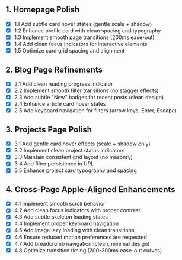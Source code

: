 ## 1. Homepage Polish

- [x] 1.1 Add subtle card hover states (gentle scale + shadow)
- [x] 1.2 Enhance profile card with clean spacing and typography
- [x] 1.3 Implement smooth page transitions (200ms ease-out)
- [x] 1.4 Add clean focus indicators for interactive elements
- [x] 1.5 Optimize card grid spacing and alignment

## 2. Blog Page Refinements

- [x] 2.1 Add clean reading progress indicator
- [x] 2.2 Implement smooth filter transitions (no stagger effects)
- [x] 2.3 Add subtle "New" badges for recent posts (clean design)
- [x] 2.4 Enhance article card hover states
- [x] 2.5 Add keyboard navigation for filters (arrow keys, Enter, Escape)

## 3. Projects Page Polish

- [x] 3.1 Add gentle card hover effects (scale + shadow only)
- [x] 3.2 Implement clean project status indicators
- [x] 3.3 Maintain consistent grid layout (no masonry)
- [x] 3.4 Add filter persistence in URL
- [x] 3.5 Enhance project card typography and spacing

## 4. Cross-Page Apple-Aligned Enhancements

- [x] 4.1 Implement smooth scroll behavior
- [x] 4.2 Add clean focus indicators with proper contrast
- [x] 4.3 Add subtle skeleton loading states
- [x] 4.4 Implement proper keyboard navigation
- [x] 4.5 Add image lazy loading with clean transitions
- [x] 4.6 Ensure reduced motion preferences are respected
- [x] 4.7 Add breadcrumb navigation (clean, minimal design)
- [x] 4.8 Optimize transition timing (200-300ms ease-out curves)
